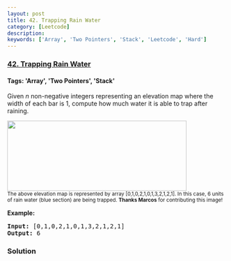 ```yaml
---
layout: post
title: 42. Trapping Rain Water
category: [Leetcode]
description: 
keywords: ['Array', 'Two Pointers', 'Stack', 'Leetcode', 'Hard']
---
```

### [42. Trapping Rain Water](https://leetcode.com/problems/trapping-rain-water)

#### Tags: 'Array', 'Two Pointers', 'Stack'

<div class="content__u3I1 question-content__JfgR"><div><p>Given <em>n</em> non-negative integers representing an elevation map where the width of each bar is 1, compute how much water it is able to trap after raining.</p>
<p><img src="https://assets.leetcode.com/uploads/2018/10/22/rainwatertrap.png" style="width: 412px; height: 161px;"/><br/>
<small>The above elevation map is represented by array [0,1,0,2,1,0,1,3,2,1,2,1]. In this case, 6 units of rain water (blue section) are being trapped. <strong>Thanks Marcos</strong> for contributing this image!</small></p>
<p><strong>Example:</strong></p>
<pre><strong>Input:</strong> [0,1,0,2,1,0,1,3,2,1,2,1]
<strong>Output:</strong> 6</pre>
</div></div>

### Solution
